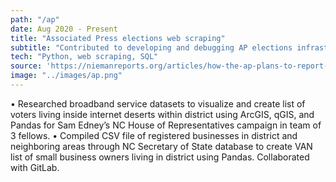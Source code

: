 ```yaml
---
path: "/ap"
date: Aug 2020 - Present
title: "Associated Press elections web scraping"
subtitle: "Contributed to developing and debugging AP elections infrastructure and web scraping county and state sites for 2020 election cycle."
tech: "Python, web scraping, SQL"
source: 'https://niemanreports.org/articles/how-the-ap-plans-to-report-the-election-results/'
image: "../images/ap.png"
---
```

• Researched broadband service datasets to visualize and create list of voters living inside internet deserts within district
using ArcGIS, qGIS, and Pandas for Sam Edney’s NC House of Representatives campaign in team of 3 fellows.
• Compiled CSV file of registered businesses in district and neighboring areas through NC Secretary of State database to
create VAN list of small business owners living in district using Pandas. Collaborated with GitLab.